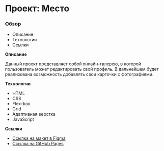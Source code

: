 # Проект: Место

### Обзор

* Описание
* Технологии
* Ссылки

**Описание**

Данный проект представляет собой онлайн-галерею, в которой пользователь может редактировать свой профиль. В дальнейшем будет реализована возможность добавлять свои карточки с фотографиями.

**Технологии**

- HTML
- CSS
- Flex-box
- Grid
- Адаптивная верстка
- JavaScript

**Ссылки**

* [Ссылка на макет в Figma](https://www.figma.com/file/2cn9N9jSkmxD84oJik7xL7/JavaScript.-Sprint-4?node-id=0%3A1)
* [Ссылка на GitHub Pages](https://tochaqt.github.io/mesto/)
